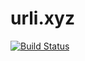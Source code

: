 # urli.xyz

[![Build Status](https://travis-ci.org/denis-onder/url-shortener.svg?branch=master)](https://travis-ci.org/denis-onder/url-shortener)